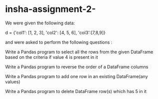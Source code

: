# insha-assignment-2-



 We were given the following data:

 d = {'col1': [1, 2, 3], 'col2': [4, 5, 6], 'col3':[7,8,9]}



 and were asked to perform the following questions :


 Write a Pandas program to select all the rows from the given DataFrame based on the criteria if value 4 is present in it  

Write a Pandas program to reverse the order of a DataFrame columns

Write a Pandas program to add one row in an existing DataFrame(any values)

Write a Pandas program to delete DataFrame row(s) which has 5 in it
